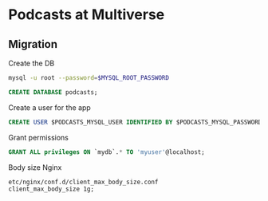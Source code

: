 # Podcasts at Multiverse

## Migration
Create the DB
```sh
mysql -u root --password=$MYSQL_ROOT_PASSWORD
```
```sql
CREATE DATABASE podcasts;
```
Create a user for the app
```sql
CREATE USER $PODCASTS_MYSQL_USER IDENTIFIED BY $PODCASTS_MYSQL_PASSWORD;
```
Grant permissions
```sql
GRANT ALL privileges ON `mydb`.* TO 'myuser'@localhost;
```
Body size Nginx
```
etc/nginx/conf.d/client_max_body_size.conf
client_max_body_size 1g;
```